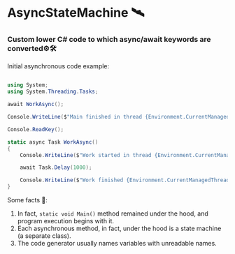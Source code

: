 
# AsyncStateMachine 🛰
### Custom lower C# code to which async/await keywords are converted⚙️🛠

Initial asynchronous code example:
```csharp

using System;
using System.Threading.Tasks;

await WorkAsync();

Console.WriteLine($"Main finished in thread {Environment.CurrentManagedThreadId}");

Console.ReadKey();

static async Task WorkAsync()
{
    Console.WriteLine($"Work started in thread {Environment.CurrentManagedThreadId}");

    await Task.Delay(1000);

    Console.WriteLine($"Work finished {Environment.CurrentManagedThreadId}");
}
```

Some facts 🤹:
1.  In fact, `static void Main()` method remained under the hood, and program execution begins with it.
2.  Each asynchronous method, in fact, under the hood is a state machine (a separate class).
3. The code generator usually names variables with unreadable names.





